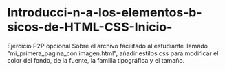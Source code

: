 # Introducci-n-a-los-elementos-b-sicos-de-HTML-CSS-Inicio-
Ejercicio P2P opcional
Sobre el archivo facilitado al estudiante llamado "mi_primera_pagina_con imagen.html", 
añadir estilos css para modificar el color del fondo, de la fuente, la familia tipográfica y el tamaño.
